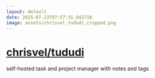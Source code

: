 ```yaml
---
layout: default
date: 2025-07-23T07:57:31.943710
image: assets/chrisvel_tududi_cropped.png
---
```


# [chrisvel/tududi](https://github.com/chrisvel/tududi)

self-hosted task and project manager with notes and tags
